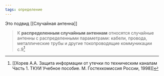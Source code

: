 ```yaml
---
tags: определение
---
```


Это подвид [[Случайная антенна]]

>К **распределенным случайным антеннам** относятся случайные антенны с распределенными параметрами: кабели, провода, металлические трубы и другие токопроводящие коммуникации
>с.9[^1]

[^1]:[[Хорев А.А. Защита информации от утечки по техническим каналам Часть 1. ТКУИ Учебное пособие. М. Гостехкомиссия России, 1998]]